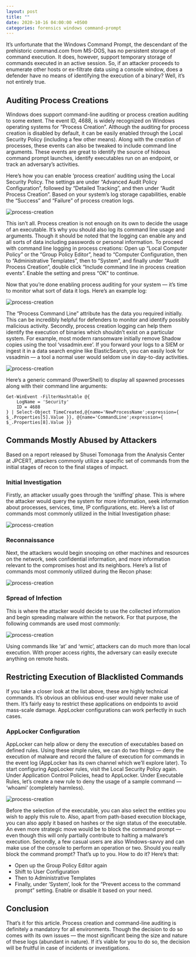 ```yaml
---
layout: post
title: ""
date: 2020-10-16 04:00:00 +0500
categories: forensics windows command-prompt
---
```


It’s unfortunate that the Windows Command Prompt, the descendant of the prehistoric command.com from MS-DOS, has no persistent storage of command execution. It does, however, support temporary storage of commands executed in an active session. So, if an attacker proceeds to enumerate other hosts or ex-filtrate data using a console window, does a defender have no means of identifying the execution of a binary? Well, it’s not entirely true.

## Auditing Process Creations

Windows does support command-line auditing or process creation auditing to some extent. The event ID, 4688, is widely recognized on Windows operating systems for “Process Creation”. Although the auditing for process creation is disabled by default, it can be easily enabled through the Local Security Policy (including a few other means). Along with the creation of processes, these events can also be tweaked to include command line arguments. These events are great to identify the source of hideous command prompt launches, identify executables run on an endpoint, or track an adversary’s activities.

Here’s how you can enable ‘process creation’ auditing using the Local Security Policy. The settings are under “Advanced Audit Policy Configuration”, followed by “Detailed Tracking”, and then under “Audit Process Creation”. Based on your system’s log storage capabilities, enable the “Success” and “Failure” of process creation logs.

![process-creation](/assets/win-cmd-history/process-creation.png)

This isn’t all. Process creation is not enough on its own to decide the usage of an executable. It’s why you should also log its command line usage and arguments. Though it should be noted that the logging can enable any and all sorts of data including passwords or personal information. To proceed with command line logging in process creations: Open up “Local Computer Policy” or the “Group Policy Editor”, head to “Computer Configuration, then to “Administrative Templates”, then to “System”, and finally under “Audit Process Creation”, double click “Include command line in process creation events”. Enable the setting and press “OK” to continue.

Now that you’re done enabling process auditing for your system — it’s time to monitor what sort of data it logs. Here’s an example log:

![process-creation](/assets/win-cmd-history/cmdline-proc-creation.png)


The “Process Command Line” attribute has the data you required initially. This can be incredibly helpful for defenders to monitor and identify possibly malicious activity. Secondly, process creation logging can help them identify the execution of binaries which shouldn’t exist on a particular system. For example, most modern ransomware initially remove Shadow copies using the tool ‘vssadmin.exe’. If you forward your logs to a SIEM or ingest it in a data search engine like ElasticSearch, you can easily look for vssadmin — a tool a normal user would seldom use in day-to-day activities.

![process-creation](/assets/win-cmd-history/vssadmin.png)

Here’s a generic command (PowerShell) to display all spawned processes along with their command line arguments:

    Get-WinEvent -FilterHashtable @{
        LogName = 'Security'
        ID = 4688
    } | Select-Object TimeCreated,@{name='NewProcessName';expression={ $_.Properties[5].Value }}, @{name='CommandLine';expression={ $_.Properties[8].Value }}

## Commands Mostly Abused by Attackers

Based on a report released by Shusei Tomonaga from the Analysis Center at JPCERT, attackers commonly utilize a specific set of commands from the initial stages of recon to the final stages of impact.

### Initial Investigation
Firstly, an attacker usually goes through the ‘sniffing’ phase. This is where the attacker would query the system for more information, seek information about processes, services, time, IP configurations, etc. Here’s a list of commands most commonly utilized in the Initial Investigation phase:

![process-creation](/assets/win-cmd-history/top10_1.png)

### Reconnaissance
Next, the attackers would begin snooping on other machines and resources on the network, seek confidential information, and more information relevant to the compromises host and its neighbors. Here’s a list of commands most commonly utilized during the Recon phase:

![process-creation](/assets/win-cmd-history/top10_2.png)

### Spread of Infection
This is where the attacker would decide to use the collected information and begin spreading malware within the network. For that purpose, the following commands are used most commonly:

![process-creation](/assets/win-cmd-history/top10_3.png)

Using commands like ‘at’ and ‘wmic’, attackers can do much more than local execution. With proper access rights, the adversary can easily execute anything on remote hosts.

## Restricting Execution of Blacklisted Commands
If you take a closer look at the list above, these are highly technical commands. It’s obvious an oblivious end-user would never make use of them. It’s fairly easy to restrict these applications on endpoints to avoid mass-scale damage. AppLocker configurations can work perfectly in such cases.

### AppLocker Configuration

AppLocker can help allow or deny the execution of executables based on defined rules. Using these simple rules, we can do two things — deny the execution of malware and record the failure of execution for commands in the event log (AppLocker has its own channel which we’ll explore later). To start configuring AppLocker rules, visit the Local Security Policy again. Under Application Control Policies, head to AppLocker. Under Executable Rules, let’s create a new rule to deny the usage of a sample command — ‘whoami’ (completely harmless).

![process-creation](/assets/win-cmd-history/pathbased.png)

Before the selection of the executable, you can also select the entities you wish to apply this rule to. Also, apart from path-based execution blockage, you can also apply it based on hashes or the sign status of the executable. An even more strategic move would be to block the command prompt — even though this will only partially contribute to halting a malware’s execution. Secondly, a few casual users are also Windows-savvy and can make use of the console to perform an operation or two. Should you really block the command prompt? That’s up to you. How to do it? Here’s that:
- Open up the Group Policy Editor again
- Shift to User Configuration
- Then to Administrative Templates
- Finally, under ‘System’, look for the “Prevent access to the command prompt” setting. Enable or disable it based on your need.

## Conclusion
That’s it for this article. Process creation and command-line auditing is definitely a mandatory for all environments. Though the decision to do so comes with its own issues — the most significant being the size and nature of these logs (abundant in nature). If it’s viable for you to do so, the decision will be fruitful in case of incidents or investigations.